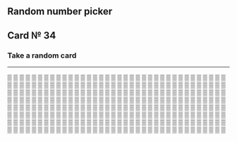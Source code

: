 ## Random number picker 

## Card № 34

### Take a random card
----
[▒](97.md) [▒](91.md) [▒](23.md) [▒](68.md) [▒](50.md) [▒](41.md) [▒](77.md) [▒](49.md) [▒](11.md) [▒](45.md) [▒](90.md) [▒](44.md) [▒](2.md) [▒](86.md) [▒](29.md) [▒](20.md) [▒](81.md) [▒](64.md) [▒](0.md) [▒](36.md) [▒](99.md) [▒](49.md) [▒](28.md) [▒](37.md) [▒](50.md) [▒](12.md) [▒](32.md) [▒](30.md) [▒](86.md) [▒](6.md) [▒](6.md) [▒](53.md) [▒](8.md) [▒](24.md) [▒](11.md) [▒](84.md) [▒](3.md) [▒](34.md) [▒](60.md) [▒](77.md) [▒](56.md) [▒](5.md) [▒](28.md) [▒](6.md) [▒](92.md) [▒](7.md) [▒](96.md) [▒](98.md) [▒](0.md) [▒](16.md) [▒](24.md) [▒](45.md) [▒](90.md) [▒](58.md) [▒](25.md) [▒](78.md) [▒](71.md) [▒](39.md) [▒](17.md) [▒](98.md) [▒](61.md) [▒](41.md) [▒](14.md) [▒](27.md) [▒](76.md) [▒](52.md) [▒](62.md) [▒](49.md) [▒](9.md) [▒](23.md) [▒](11.md) [▒](13.md) [▒](10.md) [▒](18.md) [▒](75.md) [▒](38.md) [▒](43.md) [▒](34.md) [▒](15.md) [▒](40.md) [▒](66.md) [▒](93.md) [▒](42.md) [▒](4.md) [▒](83.md) [▒](48.md) [▒](73.md) [▒](24.md) [▒](57.md) [▒](98.md) [▒](42.md) [▒](15.md) [▒](1.md) [▒](44.md) [▒](79.md) [▒](43.md) [▒](49.md) [▒](70.md) [▒](85.md) [▒](65.md) [▒](62.md) [▒](40.md) [▒](55.md) [▒](51.md) [▒](76.md) [▒](15.md) [▒](3.md) [▒](37.md) [▒](38.md) [▒](79.md) [▒](31.md) [▒](26.md) [▒](76.md) [▒](22.md) [▒](82.md) [▒](47.md) [▒](55.md) [▒](16.md) [▒](59.md) [▒](10.md) [▒](44.md) [▒](16.md) [▒](18.md) [▒](29.md) [▒](33.md) [▒](0.md) [▒](60.md) [▒](90.md) [▒](4.md) [▒](97.md) [▒](22.md) [▒](35.md) [▒](32.md) [▒](87.md) [▒](28.md) [▒](47.md) [▒](69.md) [▒](93.md) [▒](88.md) [▒](59.md) [▒](96.md) [▒](37.md) [▒](61.md) [▒](67.md) [▒](48.md) [▒](19.md) [▒](40.md) [▒](74.md) [▒](27.md) [▒](66.md) [▒](68.md) [▒](12.md) [▒](60.md) [▒](33.md) [▒](13.md) [▒](64.md) [▒](10.md) [▒](15.md) [▒](99.md) [▒](47.md) [▒](99.md) [▒](1.md) [▒](63.md) [▒](25.md) [▒](97.md) [▒](57.md) [▒](3.md) [▒](80.md) [▒](38.md) [▒](85.md) [▒](19.md) [▒](31.md) [▒](94.md) [▒](8.md) [▒](66.md) [▒](35.md) [▒](64.md) [▒](2.md) [▒](74.md) [▒](81.md) [▒](42.md) [▒](70.md) [▒](36.md) [▒](47.md) [▒](52.md) [▒](55.md) [▒](92.md) [▒](14.md) [▒](3.md) [▒](41.md) [▒](97.md) [▒](89.md) [▒](30.md) [▒](21.md) [▒](29.md) [▒](50.md) [▒](74.md) [▒](29.md) [▒](27.md) [▒](0.md) [▒](69.md) [▒](54.md) [▒](2.md) [▒](1.md) [▒](6.md) [▒](77.md) [▒](50.md) [▒](35.md) [▒](93.md) [▒](4.md) [▒](75.md) [▒](73.md) [▒](80.md) [▒](33.md) [▒](64.md) [▒](68.md) [▒](91.md) [▒](45.md) [▒](19.md) [▒](83.md) [▒](18.md) [▒](32.md) [▒](81.md) [▒](46.md) [▒](45.md) [▒](7.md) [▒](52.md) [▒](87.md) [▒](1.md) [▒](98.md) [▒](54.md) [▒](75.md) [▒](42.md) [▒](95.md) [▒](17.md) [▒](52.md) [▒](67.md) [▒](73.md) [▒](41.md) [▒](23.md) [▒](80.md) [▒](62.md) [▒](79.md) [▒](88.md) [▒](91.md) [▒](23.md) [▒](55.md) [▒](26.md) [▒](63.md) [▒](53.md) [▒](58.md) [▒](65.md) [▒](56.md) [▒](32.md) [▒](88.md) [▒](14.md) [▒](39.md) [▒](75.md) [▒](9.md) [▒](46.md) [▒](65.md) [▒](37.md) [▒](54.md) [▒](7.md) [▒](84.md) [▒](16.md) [▒](51.md) [▒](51.md) [▒](72.md) [▒](71.md) [▒](58.md) [▒](84.md) [▒](72.md) [▒](10.md) [▒](34.md) [▒](85.md) [▒](13.md) [▒](30.md) [▒](92.md) [▒](61.md) [▒](40.md) [▒](93.md) [▒](86.md) [▒](82.md) [▒](57.md) [▒](65.md) [▒](85.md) [▒](56.md) 